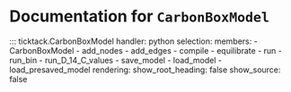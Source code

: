 # Documentation for `CarbonBoxModel`

::: ticktack.CarbonBoxModel
    handler: python
    selection:
      members:
        - CarbonBoxModel
        - add_nodes
        - add_edges
        - compile
        - equilibrate
        - run
        - run_bin
        - run_D_14_C_values
        - save_model
        - load_model
        - load_presaved_model
    rendering:
      show_root_heading: false
      show_source: false